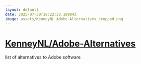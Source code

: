 ```yaml
---
layout: default
date: 2025-07-30T10:22:53.189843
image: assets/KenneyNL_Adobe-Alternatives_cropped.png
---
```


# [KenneyNL/Adobe-Alternatives](https://github.com/KenneyNL/Adobe-Alternatives)

list of alternatives to Adobe software
